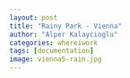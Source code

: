 ```yaml
---
layout: post
title: "Rainy Park - Vienna"
author: "Alper Kalaycioglu"
categories: whereiwork
tags: [documentation]
image: vienna5-rain.jpg
---
```

